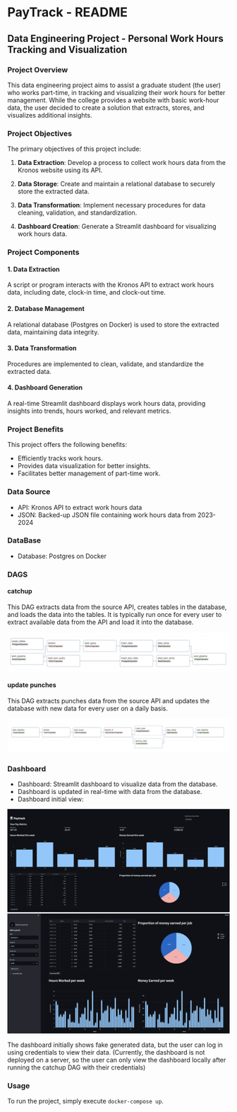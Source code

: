 # PayTrack - README

## Data Engineering Project - Personal Work Hours Tracking and Visualization

### Project Overview

This data engineering project aims to assist a graduate student (the user) who works part-time, in tracking and visualizing their work hours for better management. While the college provides a website with basic work-hour data, the user decided to create a solution that extracts, stores, and visualizes additional insights.

### Project Objectives

The primary objectives of this project include:

1. **Data Extraction**: Develop a process to collect work hours data from the Kronos website using its API.

2. **Data Storage**: Create and maintain a relational database to securely store the extracted data.

3. **Data Transformation**: Implement necessary procedures for data cleaning, validation, and standardization.

4. **Dashboard Creation**: Generate a Streamlit dashboard for visualizing work hours data.

### Project Components

#### 1. Data Extraction

A script or program interacts with the Kronos API to extract work hours data, including date, clock-in time, and clock-out time.

#### 2. Database Management

A relational database (Postgres on Docker) is used to store the extracted data, maintaining data integrity.

#### 3. Data Transformation

Procedures are implemented to clean, validate, and standardize the extracted data.

#### 4. Dashboard Generation

A real-time Streamlit dashboard displays work hours data, providing insights into trends, hours worked, and relevant metrics.

### Project Benefits

This project offers the following benefits:

- Efficiently tracks work hours.
- Provides data visualization for better insights.
- Facilitates better management of part-time work.

### Data Source

- API: Kronos API to extract work hours data
- JSON: Backed-up JSON file containing work hours data from 2023-2024

### DataBase

- Database: Postgres on Docker

### DAGS

#### catchup

This DAG extracts data from the source API, creates tables in the database, and loads the data into the tables. It is typically run once for every user to extract available data from the API and load it into the database.

![Image of the catchup DAG](Notes/catchup.png)

#### update punches

This DAG extracts punches data from the source API and updates the database with new data for every user on a daily basis.

![Image of the update punches DAG](Notes/update_punch.png)

### Dashboard

- Dashboard: Streamlit dashboard to visualize data from the database.
- Dashboard is updated in real-time with data from the database.
- Dashboard initial view:

![Image of the dashboard](Notes/dashboard_1.png)
![Image of the dashboard](Notes/dashboard_2.png)

The dashboard initially shows fake generated data, but the user can log in using credentials to view their data. (Currently, the dashboard is not deployed on a server, so the user can only view the dashboard locally after running the catchup DAG with their credentials)

### Usage

To run the project, simply execute `docker-compose up`.